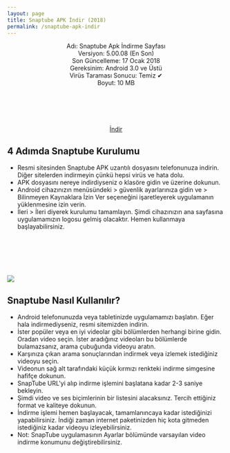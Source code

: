 ```yaml
---
layout: page
title: Snaptube APK İndir (2018)
permalink: /snaptube-apk-indir
---
```


<script async src="//pagead2.googlesyndication.com/pagead/js/adsbygoogle.js"></script>
<!-- KingBaglanti -->
<ins class="adsbygoogle"
     style="display:block"
     data-ad-client="ca-pub-7942429830883405"
     data-ad-slot="4590880399"
     data-ad-format="link"></ins>
<script>
(adsbygoogle = window.adsbygoogle || []).push({});
</script>
<center>
Adı: Snaptube Apk İndirme Sayfası<br />
Versiyon: 5.00.08 (En Son)<br />
Son Güncelleme: 17 Ocak 2018<br />
Gereksinim: Android 3.0 ve Üstü<br />
Virüs Taraması Sonucu: Temiz ✔<br />
Boyut: 10 MB<br />
<center>
<script async="" src="//pagead2.googlesyndication.com/pagead/js/adsbygoogle.js"></script>
<!-- 200 90 -->
<ins class="adsbygoogle" data-ad-client="ca-pub-7942429830883405" data-ad-slot="4977168797" style="display: inline-block; height: 90px; width: 200px;"></ins>
<script>
(adsbygoogle = window.adsbygoogle || []).push({});
</script>
</center>
<a target="_blank" href="https://www.luckypatcher.mobi">İndir</a>
<script async src="//pagead2.googlesyndication.com/pagead/js/adsbygoogle.js"></script>
<!-- Esneking -->
<ins class="adsbygoogle"
     style="display:block"
     data-ad-client="ca-pub-7942429830883405"
     data-ad-slot="4659442398"
     data-ad-format="auto"></ins>
<script>
(adsbygoogle = window.adsbygoogle || []).push({});
</script>
</center>
<h2>4 Adımda Snaptube Kurulumu</h2>
<ul><li>Resmi sitesinden Snaptube APK uzantılı dosyasını telefonunuza indirin. Diğer sitelerden indirmeyin çünkü hepsi virüs ve hata dolu.</li>
<li>APK dosyasını nereye indirdiyseniz o klasöre gidin ve üzerine dokunun.</li>
<li>Android cihazınızın menüsündeki > güvenlik ayarlarınıza gidin ve > Bilinmeyen Kaynaklara İzin Ver seçeneğini işaretleyerek uygulamanın yüklenmesine izin verin.</li>
<li>İleri > İleri diyerek kurulumu tamamlayın. Şimdi cihazınızın ana sayfasına uygulamamızın logosu gelmiş olacaktır. Hemen kullanmaya başlayabilirsiniz.</li></ul>
<center>
<script async="" src="//pagead2.googlesyndication.com/pagead/js/adsbygoogle.js"></script>
<!-- 200 90 -->
<ins class="adsbygoogle" data-ad-client="ca-pub-7942429830883405" data-ad-slot="4977168797" style="display: inline-block; height: 90px; width: 200px;"></ins>
<script>
(adsbygoogle = window.adsbygoogle || []).push({});
</script>
</center>
<img src="http://snaptube.apkindir.site/snaptube-kurulum.png">
<br>
<script async src="//pagead2.googlesyndication.com/pagead/js/adsbygoogle.js"></script>
<!-- Esneking -->
<ins class="adsbygoogle"
     style="display:block"
     data-ad-client="ca-pub-7942429830883405"
     data-ad-slot="4659442398"
     data-ad-format="auto"></ins>
<script>
(adsbygoogle = window.adsbygoogle || []).push({});
</script>
<h2>Snaptube Nasıl Kullanılır?</h2>
<ul><li>Android telefonunuzda veya tabletinizde uygulamamızı başlatın. Eğer hala indirmediyseniz, resmi sitemizden indirin.</li>
<li>İster popüler veya en iyi videolar gibi bölümlerden herhangi birine gidin. Oradan video seçin. İster aradığınız videoları bu bölümlerde bulamazsanız, arama çubuğunda videoyu aratın.</li>
<li>Karşınıza çıkan arama sonuçlarından indirmek veya izlemek istediğiniz videoyu seçin.</li>
<li>Videonun sağ alt tarafındaki küçük kırmızı renkteki indirme simgesine hafifçe dokunun.</li>
<li>SnapTube URL'yi alıp indirme işlemini başlatana kadar 2-3 saniye bekleyin.</li>
<li>Şimdi video ve ses biçimlerinin bir listesini alacaksınız. Tercih ettiğiniz format ve kaliteye dokunun.</li>
<li>İndirme işlemi hemen başlayacak, tamamlanıncaya kadar istediğinizi yapabilirsiniz. İndiği zaman internet paketinizden hiç kota gitmeden istediğiniz kadar videoyu izleyebilirsiniz.</li>
<li>Not: SnapTube uygulamasının Ayarlar bölümünde varsayılan video indirme konumunu değiştirebilirsiniz.</li>
</ul>
